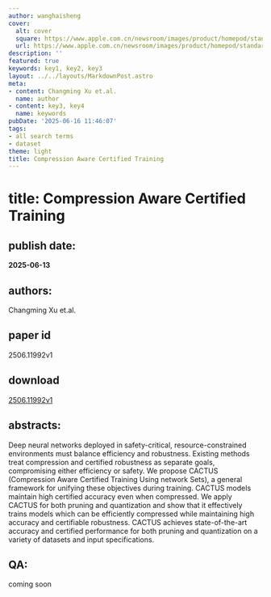 ```yaml
---
author: wanghaisheng
cover:
  alt: cover
  square: https://www.apple.com.cn/newsroom/images/product/homepod/standard/Apple-HomePod-hero-230118_big.jpg.large_2x.jpg
  url: https://www.apple.com.cn/newsroom/images/product/homepod/standard/Apple-HomePod-hero-230118_big.jpg.large_2x.jpg
description: ''
featured: true
keywords: key1, key2, key3
layout: ../../layouts/MarkdownPost.astro
meta:
- content: Changming Xu et.al.
  name: author
- content: key3, key4
  name: keywords
pubDate: '2025-06-16 11:46:07'
tags:
- all search terms
- dataset
theme: light
title: Compression Aware Certified Training
---
```


# title: Compression Aware Certified Training 
## publish date: 
**2025-06-13** 
## authors: 
  Changming Xu et.al. 
## paper id
2506.11992v1
## download
[2506.11992v1](http://arxiv.org/abs/2506.11992v1)
## abstracts:
Deep neural networks deployed in safety-critical, resource-constrained environments must balance efficiency and robustness. Existing methods treat compression and certified robustness as separate goals, compromising either efficiency or safety. We propose CACTUS (Compression Aware Certified Training Using network Sets), a general framework for unifying these objectives during training. CACTUS models maintain high certified accuracy even when compressed. We apply CACTUS for both pruning and quantization and show that it effectively trains models which can be efficiently compressed while maintaining high accuracy and certifiable robustness. CACTUS achieves state-of-the-art accuracy and certified performance for both pruning and quantization on a variety of datasets and input specifications.
## QA:
coming soon
